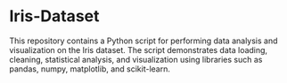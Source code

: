 # Iris-Dataset
This repository contains a Python script for performing data analysis and visualization on the Iris dataset. The script demonstrates data loading, cleaning, statistical analysis, and visualization using libraries such as pandas, numpy, matplotlib, and scikit-learn.
